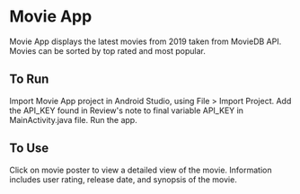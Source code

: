 # Movie App

Movie App displays the latest movies from 2019 taken from MovieDB API. Movies can be sorted by top rated and most popular. 

## To Run

Import Movie App project in Android Studio, using File > Import Project. Add the API_KEY found in Review's note to final variable API_KEY in MainActivity.java file. Run the app. 

## To Use

Click on movie poster to view a detailed view of the movie. Information includes user rating, release date, and synopsis of the movie. 

